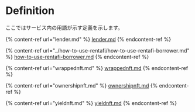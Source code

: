 # Definition

ここではサービス内の用語が示す定義を示します。

{% content-ref url="lender.md" %}
[lender.md](lender.md)
{% endcontent-ref %}

{% content-ref url="../how-to-use-rentafi/how-to-use-rentafi-borrower.md" %}
[how-to-use-rentafi-borrower.md](../how-to-use-rentafi/how-to-use-rentafi-borrower.md)
{% endcontent-ref %}

{% content-ref url="wrappednft.md" %}
[wrappednft.md](wrappednft.md)
{% endcontent-ref %}

{% content-ref url="ownershipnft.md" %}
[ownershipnft.md](ownershipnft.md)
{% endcontent-ref %}

{% content-ref url="yieldnft.md" %}
[yieldnft.md](yieldnft.md)
{% endcontent-ref %}
